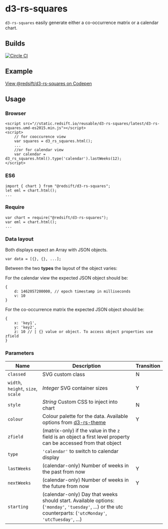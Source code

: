# d3-rs-squares

`d3-rs-squares` easily generate either a co-occurrence matrix or a calendar chart.

## Builds

[![Circle CI](https://circleci.com/gh/Redsift/d3-rs-squares.svg?style=svg)](https://circleci.com/gh/Redsift/d3-rs-squares)

## Example

[View @redsift/d3-rs-squares on Codepen](https://....)

## Usage

### Browser
	
	<script src="//static.redsift.io/reusable/d3-rs-squares/latest/d3-rs-squares.umd-es2015.min.js"></script>
	<script>
		// for cooccurence view
		var squares = d3_rs_squares.html();
		...
		//or for calendar view
		var calendar = d3_rs_squares.html().type('calendar').lastWeeks(12);
	</script>
### ES6

	import { chart } from "@redsift/d3-rs-squares";
	let eml = chart.html();
	...
	
### Require

	var chart = require("@redsift/d3-rs-squares");
	var eml = chart.html();
	...

### Data layout
Both displays expect an Array with JSON objects. 

	var data = [{}, {}, ...];

Between the two **types** the layout of the object varies:

For the calendar view the expected JSON object should be:

	{
		d: 1462057200000, // epoch timestamp in milliseconds 
		v: 10
	}

For the co-occurrence matrix the expected JSON object should be:

	{
		x: 'key1', 
		y: 'key2',
		z: 10 // | {} value or object. To access object properties use zfield
	}

### Parameters

|Name|Description|Transition|
|----|-----------|----------|
|`classed`|SVG custom class|N|
|`width`, `height`, `size`, `scale`|*Integer* SVG container sizes|Y
|`style`|*String* Custom CSS to inject into chart| N
|`colour`| Colour palette for the data. Available options from [d3-rs-theme](https://github.com/Redsift/d3-rs-theme#presentation-color-palette) | Y|
|`zfield`| (matrix-only) if the value in the `z` field is an object a first level property can be accessed from that object|
|`type`| `'calendar'` to switch to calendar display|
|`lastWeeks`| (calendar-only) Number of weeks in the past from now| Y|
|`nextWeeks`| (calendar-only) Number of weeks in the future from now | Y |
|`starting`| (calendar-only) Day that weeks should start. Available options: (`'monday'`, `'tuesday'`, ...) or the utc counterparts: (`'utcMonday'`, `'utcTuesday'`, ...)
